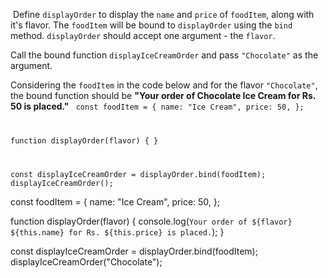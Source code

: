​
Define `displayOrder` to display
the `name` and `price` of `foodItem`,
along with it's flavor.
The `foodItem` will be bound to
`displayOrder` using the `bind` method.
`displayOrder` should accept
one argument - the `flavor`.

Call the bound function `displayIceCreamOrder`
and
pass `"Chocolate"` as the argument.

Considering the `foodItem` in the code below
and
for the flavor `"Chocolate"`,
the bound function should be
**"Your order of Chocolate Ice Cream for Rs. 50 is placed."**
​
<codeblock type="exercise" language="javascript" testMode="fixedInput">
<code>
const foodItem = {
  name: "Ice Cream",
  price: 50,
};

function displayOrder(flavor) {
}

const displayIceCreamOrder = displayOrder.bind(foodItem);
displayIceCreamOrder();
</code>

<solution>
const foodItem = {
  name: "Ice Cream",
  price: 50,
};

function displayOrder(flavor) {
  console.log(`Your order of ${flavor} ${this.name} for Rs. ${this.price} is placed.`);
}

const displayIceCreamOrder = displayOrder.bind(foodItem);
displayIceCreamOrder("Chocolate");
</solution>
</codeblock>
​
